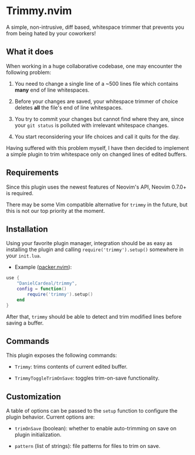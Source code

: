 # Trimmy.nvim

A simple, non-intrusive, diff based, whitespace trimmer that prevents you from
being hated by your coworkers!

## What it does

When working in a huge collaborative codebase, one may encounter the following
problem:

1. You need to change a single line of a ~500 lines file which contains **many**
   end of line whitespaces.

2. Before your changes are saved, your whitespace trimmer of choice deletes
   **all** the file's end of line whitespaces.

3. You try to commit your changes but cannot find where they are, since your
   `git status` is polluted with irrelevant whitespace changes.

4. You start reconsidering your life choices and call it quits for the day.

Having suffered with this problem myself, I have then decided to implement a
simple plugin to trim whitespace only on changed lines of edited buffers.

## Requirements

Since this plugin uses the newest features of Neovim's API, Neovim 0.7.0+ is
required.

There may be some Vim compatible alternative for `trimmy` in the future, but
this is not our top priority at the moment.

## Installation

Using your favorite plugin manager, integration should be as easy as installing
the plugin and calling `require('trimmy').setup()` somewhere in your `init.lua`.

- Example ([packer.nvim](https://github.com/wbthomason/packer.nvim)):

```lua
use {
    "DanielCardeal/trimmy",
    config = function()
        require('trimmy').setup()
    end
}
```

After that, `trimmy` should be able to detect and trim modified lines before
saving a buffer.

## Commands

This plugin exposes the following commands:

- `Trimmy`: trims contents of current edited buffer. 

- `TrimmyToggleTrimOnSave`: toggles trim-on-save functionality.

## Customization

A table of options can be passed to the `setup` function to configure the
plugin behavior. Current options are:

- `trimOnSave` (boolean): whether to enable auto-trimming on save on plugin
  initialization.

- `pattern` (list of strings): file patterns for files to trim on save.
